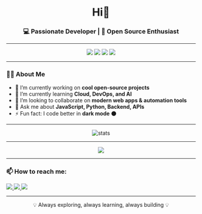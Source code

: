 <!-- Banner / Header -->
<h1 align="center">Hi👋</h1>
<h3 align="center">💻 Passionate Developer | 🚀 Open Source Enthusiast</h3>

---

<!-- Dark theme badges -->
<p align="center">
  <img src="https://img.shields.io/badge/Code-Python-3776AB?style=for-the-badge&logo=python&logoColor=white" />
  <img src="https://img.shields.io/badge/Code-JavaScript-F7DF1E?style=for-the-badge&logo=javascript&logoColor=black" />
  <img src="https://img.shields.io/badge/Code-Node.js-339933?style=for-the-badge&logo=node.js&logoColor=white" />
  <img src="https://img.shields.io/badge/Editor-VSCode-0078D4?style=for-the-badge&logo=visual%20studio%20code&logoColor=white" />
</p>

---

<!-- About Me -->
### 🧑‍💻 About Me
- 🔭 I’m currently working on **cool open-source projects**
- 🌱 I’m currently learning **Cloud, DevOps, and AI**
- 👯 I’m looking to collaborate on **modern web apps & automation tools**
- 💬 Ask me about **JavaScript, Python, Backend, APIs**
- ⚡ Fun fact: I code better in **dark mode** 🌑

---

<!-- GitHub Stats with dark theme -->
<p align="center">
  <img src="https://github-readme-stats.vercel.app/api?username=syncid&show_icons=true&theme=tokyonight&hide_border=true" alt="stats" />
</p>

---

<!-- Top Languages -->
<p align="center">
  <img src="https://github-readme-stats.vercel.app/api/top-langs/?username=syncid&layout=compact&theme=tokyonight&hide_border=true" />
</p>

---

<!-- Contact -->
### 📫 How to reach me:
<p align="left">
  <a href="mailto:youremail@example.com">
    <img src="https://img.shields.io/badge/Email-0078D4?style=for-the-badge&logo=gmail&logoColor=white" />
  </a>
  <a href="https://linkedin.com/in/yourusername" target="_blank">
    <img src="https://img.shields.io/badge/LinkedIn-0A66C2?style=for-the-badge&logo=linkedin&logoColor=white" />
  </a>
  <a href="https://twitter.com/yourusername" target="_blank">
    <img src="https://img.shields.io/badge/Twitter-1DA1F2?style=for-the-badge&logo=twitter&logoColor=white" />
  </a>
</p>

---

<!-- Footer -->
<p align="center">💡 Always exploring, always learning, always building 💡</p>
